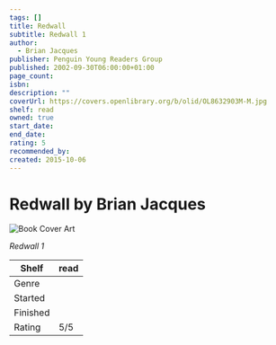 ```yaml
---
tags: []
title: Redwall
subtitle: Redwall 1
author:
  - Brian Jacques
publisher: Penguin Young Readers Group
published: 2002-09-30T06:00:00+01:00
page_count:
isbn:
description: ""
coverUrl: https://covers.openlibrary.org/b/olid/OL8632903M-M.jpg
shelf: read
owned: true
start_date:
end_date:
rating: 5
recommended_by:
created: 2015-10-06
---
```


# Redwall by Brian Jacques

![Book Cover Art](https://covers.openlibrary.org/b/olid/OL8632903M-M.jpg)

_Redwall 1_

| Shelf | read |
| --- | --- |
| Genre |  |
| Started |  |
| Finished |  |
| Rating | 5/5 |


